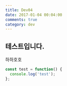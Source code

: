 ```yaml
---
title: Dev04
date: 2017-01-04 00:04:00
comments: true
category: dev
---
```


## 테스트입니다.

하하호호

```js
const test = function() {
  console.log('test');
};
```
